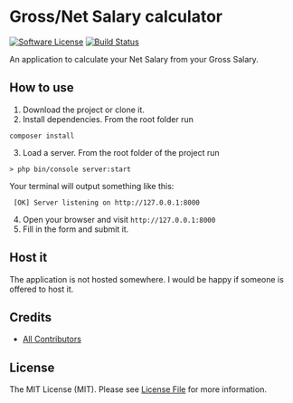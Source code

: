 # Gross/Net Salary calculator

[![Software License][ico-license]](LICENSE.md)
[![Build Status](https://travis-ci.org/phpcy/cyprus_gross_net_salary_calculator.svg?branch=master)](https://travis-ci.org/phpcy/cyprus_gross_net_salary_calculator)

An application to calculate your Net Salary from your Gross Salary.

## How to use

1. Download the project or clone it.
2. Install dependencies. From the root folder run 

```
composer install
```

3. Load a server. From the root folder of the project run

```
> php bin/console server:start
```

Your terminal will output something like this:

```
 [OK] Server listening on http://127.0.0.1:8000  
```

4. Open your browser and visit `http://127.0.0.1:8000`
5. Fill in the form and submit it.

## Host it

The application is not hosted somewhere. I would be happy if someone is offered to host it.

## Credits

- [All Contributors][link-contributors]

## License

The MIT License (MIT). Please see [License File](LICENSE.md) for more information.

[ico-license]: https://img.shields.io/badge/license-MIT-brightgreen.svg?style=flat-square
[link-contributors]: ../../contributors